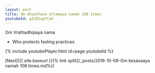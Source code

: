 ```yaml
---
layout: post
title: Om dhaathave uttamaya namah 108 times
youtubeId: gIiDSog7Ca4
---
```

 
 
Om Vrathadhipaya nama 
 
 -  Who protects fasting practices 
 
  
 
  
 
 
 
 
 
 


{% include youtubePlayer.html id=page.youtubeId %}
 
[Next]({{ site.baseurl }}{% link  split2/_posts/2016-10-08-Om kesavaaya namah 108 times.md%})
 
